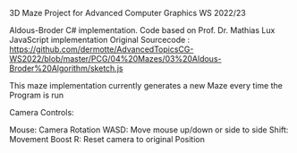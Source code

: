 3D Maze Project for Advanced Computer Graphics WS 2022/23

Aldous-Broder C# implementation. 
Code based on Prof. Dr. Mathias Lux JavaScript implementation
Original Sourcecode : https://github.com/dermotte/AdvancedTopicsCG-WS2022/blob/master/PCG/04%20Mazes/03%20Aldous-Broder%20Algorithm/sketch.js

This maze implementation currently generates a new Maze every time the Program is run

Camera Controls:

Mouse: Camera Rotation
WASD: Move mouse up/down or side to side
Shift: Movement Boost
R: Reset camera to original Position
